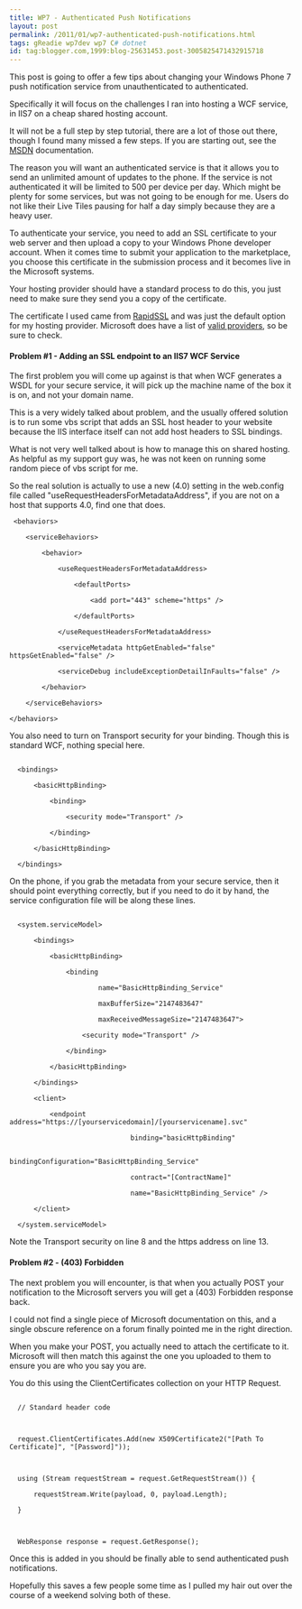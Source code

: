 ```yaml
---
title: WP7 - Authenticated Push Notifications
layout: post
permalink: /2011/01/wp7-authenticated-push-notifications.html
tags: gReadie wp7dev wp7 C# dotnet
id: tag:blogger.com,1999:blog-25631453.post-3005825471432915718
---
```



This post is going to offer a few tips about changing your Windows Phone 7 push notification service from unauthenticated to authenticated.  
  
Specifically it will focus on the challenges I ran into hosting a WCF service, in IIS7 on a cheap shared hosting account.  
  
It will not be a full step by step tutorial, there are a lot of those out there, though I found many missed a few steps. If you are starting out, see the [MSDN](http://msdn.microsoft.com/en-us/library/ff941099.aspx) documentation.  
  
The reason you will want an authenticated service is that it allows you to send an unlimited amount of updates to the phone. If the service is not authenticated it will be limited to 500 per device per day. Which might be plenty for some services, but was not going to be enough for me. Users do not like their Live Tiles pausing for half a day simply because they are a heavy user.  
  
To authenticate your service, you need to add an SSL certificate to your web server and then upload a copy to your Windows Phone developer account. When it comes time to submit your application to the marketplace, you choose this certificate in the submission process and it becomes live in the Microsoft systems.  
  
Your hosting provider should have a standard process to do this, you just need to make sure they send you a copy of the certificate.  
  
The certificate I used came from [RapidSSL](http://www.rapidssl.com/) and was just the default option for my hosting provider. Microsoft does have a list of [valid providers](http://msdn.microsoft.com/en-us/library/gg521150.aspx), so be sure to check.  
  
#### Problem #1 - Adding an SSL endpoint to an IIS7 WCF Service
  
The first problem you will come up against is that when WCF generates a WSDL for your secure service, it will pick up the machine name of the box it is on, and not your domain name.  
  
This is a very widely talked about problem, and the usually offered solution is to run some vbs script that adds an SSL host header to your website because the IIS interface itself can not add host headers to SSL bindings.  
  
What is not very well talked about is how to manage this on shared hosting. As helpful as my support guy was, he was not keen on running some random piece of vbs script for me.  
  
So the real solution is actually to use a new (4.0) setting in the web.config file called "useRequestHeadersForMetadataAddress", if you are not on a host that supports 4.0, find one that does.  
  ```
   <behaviors>

      <serviceBehaviors>

          <behavior>

              <useRequestHeadersForMetadataAddress>

                  <defaultPorts>

                      <add port="443" scheme="https" />

                  </defaultPorts>

              </useRequestHeadersForMetadataAddress>

              <serviceMetadata httpGetEnabled="false" httpsGetEnabled="false" />

              <serviceDebug includeExceptionDetailInFaults="false" />

          </behavior>

      </serviceBehaviors>

  </behaviors>
```




You also need to turn on Transport security for your binding. Though this is standard WCF, nothing special here.  


```

  <bindings>

      <basicHttpBinding>

          <binding>

              <security mode="Transport" />

          </binding>

      </basicHttpBinding>

  </bindings>
```




On the phone, if you grab the metadata from your secure service, then it should point everything correctly, but if you need to do it by hand, the service configuration file will be along these lines.  


```

  <system.serviceModel>

      <bindings>

          <basicHttpBinding>

              <binding 

                      name="BasicHttpBinding_Service"

                      maxBufferSize="2147483647"

                      maxReceivedMessageSize="2147483647">

                  <security mode="Transport" />

              </binding>

          </basicHttpBinding>

      </bindings>

      <client>

          <endpoint address="https://[yourservicedomain]/[yourservicename].svc"

                              binding="basicHttpBinding" 

                              bindingConfiguration="BasicHttpBinding_Service"

                              contract="[ContractName]" 

                              name="BasicHttpBinding_Service" />

      </client>

  </system.serviceModel>
```






Note the Transport security on line 8 and the https address on line 13.  



#### Problem #2 - (403) Forbidden



The next problem you will encounter, is that when you actually POST your notification to the Microsoft servers you will get a (403) Forbidden response back.  



I could not find a single piece of Microsoft documentation on this, and a single obscure reference on a forum finally pointed me in the right direction.  



When you make your POST, you actually need to attach the certificate to it. Microsoft will then match this against the one you uploaded to them to ensure you are who you say you are.  



You do this using the ClientCertificates collection on your HTTP Request.  


```

  // Standard header code

   

  request.ClientCertificates.Add(new X509Certificate2("[Path To Certificate]", "[Password]"));

   

  using (Stream requestStream = request.GetRequestStream()) {

      requestStream.Write(payload, 0, payload.Length);

  }

   

  WebResponse response = request.GetResponse();
```






Once this is added in you should be finally able to send authenticated push notifications.  



Hopefully this saves a few people some time as I pulled my hair out over the course of a weekend solving both of these.  
  